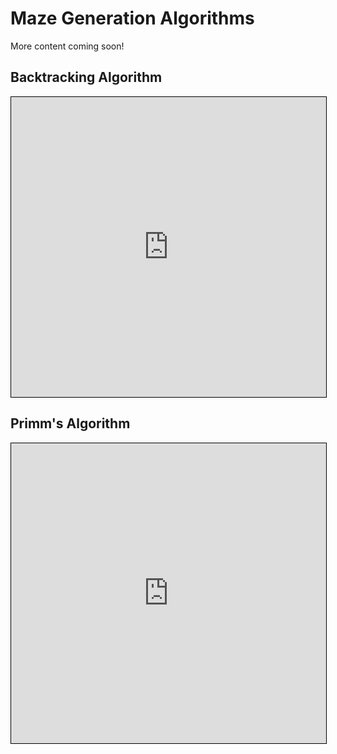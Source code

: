 # Maze Generation Algorithms

More content coming soon!


## Backtracking Algorithm
<iframe src="http://localhost:8000/demos/backtracker"  width="100%" height="480px" style="border: 1px solid black; overflow: hidden;"></iframe>




## Primm's Algorithm
<iframe src="http://localhost:8000/demos/primm"  width="100%" height="480px" style="border: 1px solid black; overflow: hidden;"></iframe>

